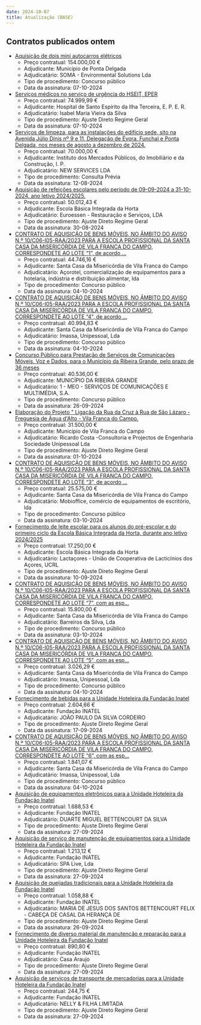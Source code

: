 ```yaml
---
date: 2024-10-07
title: Atualização (BASE)
---
```

## Contratos publicados ontem

* [Aquisição de dois mini autocarros elétricos](https://www.base.gov.pt/Base4/pt/detalhe/?type=contratos&id=10954811)
  * Preço contratual: 154.000,00 €
  * Adjudicante: Município de Ponta Delgada
  * Adjudicatário: SOMA - Environmental Solutions Lda
  * Tipo de procedimento: Concurso público
  * Data da assinatura: 07-10-2024
* [Serviços médicos no serviço de urgência do HSEIT, EPER](https://www.base.gov.pt/Base4/pt/detalhe/?type=contratos&id=10954568)
  * Preço contratual: 74.999,99 €
  * Adjudicante: Hospital de Santo Espírito da Ilha Terceira, E. P. E. R.
  * Adjudicatário: Isabel Maria Vieira da Silva
  * Tipo de procedimento: Ajuste Direto Regime Geral
  * Data da assinatura: 07-10-2024
* [Serviços de limpeza, para as instalações do edifício sede, sito na Avenida Júlio Dinis nº 9 e 11, Delegação de Évora, Funchal e Ponta Delgada, nos meses de agosto a dezembro de 2024.](https://www.base.gov.pt/Base4/pt/detalhe/?type=contratos&id=10954952)
  * Preço contratual: 70.000,00 €
  * Adjudicante: Instituto dos Mercados Públicos, do Imobiliário e da Construção, I. P.
  * Adjudicatário: NEW SERVICES LDA 
  * Tipo de procedimento: Consulta Prévia
  * Data da assinatura: 12-08-2024
* [Aquisição de refeições escolares pelo período de 09-09-2024 a 31-10-2024, ano letivo 2024/2025.](https://www.base.gov.pt/Base4/pt/detalhe/?type=contratos&id=10955357)
  * Preço contratual: 50.012,43 €
  * Adjudicante: Escola Básica Integrada da Horta
  * Adjudicatário: Euroessen - Restauração e Serviços, LDA
  * Tipo de procedimento: Ajuste Direto Regime Geral
  * Data da assinatura: 30-08-2024
* [CONTRATO DE AQUISIÇÃO DE BENS MÓVEIS, NO ÂMBITO DO AVISO N.º 10/C06-I05-RAA/2023 PARA A ESCOLA PROFISSIONAL DA SANTA CASA DA MISERICÓRDIA DE VILA FRANCA DO CAMPO, CORRESPONDETE AO LOTE “1”, de acordo ...](https://www.base.gov.pt/Base4/pt/detalhe/?type=contratos&id=10954949)
  * Preço contratual: 44.746,16 €
  * Adjudicante: Santa Casa da Misericórdia de Vila Franca do Campo
  * Adjudicatário: Açorotel, comercialização de equipamentos para a hotelaria, indústria e distribuição alimentar, lda
  * Tipo de procedimento: Concurso público
  * Data da assinatura: 04-10-2024
* [CONTRATO DE AQUISIÇÃO DE BENS MÓVEIS, NO ÂMBITO DO AVISO N.º 10/C06-I05-RAA/2023 PARA A ESCOLA PROFISSIONAL DA SANTA CASA DA MISERICÓRDIA DE VILA FRANCA DO CAMPO, CORRESPONDETE AO LOTE “4”, de acordo ...](https://www.base.gov.pt/Base4/pt/detalhe/?type=contratos&id=10955046)
  * Preço contratual: 40.994,83 €
  * Adjudicante: Santa Casa da Misericórdia de Vila Franca do Campo
  * Adjudicatário: Imassa, Unipessoal, Lda
  * Tipo de procedimento: Concurso público
  * Data da assinatura: 04-10-2024
* [Concurso Público para Prestação de Serviços de Comunicações Móveis, Voz e Dados, para o Município da Ribeira Grande, pelo prazo de 36 meses](https://www.base.gov.pt/Base4/pt/detalhe/?type=contratos&id=10954214)
  * Preço contratual: 40.536,00 €
  * Adjudicante: MUNICÍPIO DA RIBEIRA GRANDE
  * Adjudicatário: 1 - MEO - SERVIÇOS DE COMUNICAÇÕES E MULTIMÉDIA, S.A.
  * Tipo de procedimento: Concurso público
  * Data da assinatura: 26-09-2024
* [Elaboração do Projeto " Ligação da Rua da Cruz à Rua de São Lázaro - Freguesia de Água d'Alto - Vila Franca do Campo.](https://www.base.gov.pt/Base4/pt/detalhe/?type=contratos&id=10955911)
  * Preço contratual: 31.500,00 €
  * Adjudicante: Município de Vila Franca do Campo
  * Adjudicatário: Ricardo Costa -Consultoria e Projectos de Engenharia Sociedade Unipessoal Lda
  * Tipo de procedimento: Ajuste Direto Regime Geral
  * Data da assinatura: 01-10-2024
* [CONTRATO DE AQUISIÇÃO DE BENS MÓVEIS, NO ÂMBITO DO AVISO N.º 10/C06-I05-RAA/2023 PARA A ESCOLA PROFISSIONAL DA SANTA CASA DA MISERICÓRDIA DE VILA FRANCA DO CAMPO, CORRESPONDETE AO LOTE “3”, de acordo ...](https://www.base.gov.pt/Base4/pt/detalhe/?type=contratos&id=10955038)
  * Preço contratual: 25.575,00 €
  * Adjudicante: Santa Casa da Misericórdia de Vila Franca do Campo
  * Adjudicatário: Mobioffice, comércio de equipamentos de escritório, lda
  * Tipo de procedimento: Concurso público
  * Data da assinatura: 03-10-2024
* [Fornecimento de leite escolar para os alunos do pré-escolar e do primeiro ciclo da Escola Básica Integrada da Horta, durante ano letivo 2024/2025](https://www.base.gov.pt/Base4/pt/detalhe/?type=contratos&id=10955015)
  * Preço contratual: 17.250,00 €
  * Adjudicante: Escola Básica Integrada da Horta
  * Adjudicatário: Lactaçores - União de Cooperativa de Lacticínios dos Açores, UCRL
  * Tipo de procedimento: Ajuste Direto Regime Geral
  * Data da assinatura: 10-09-2024
* [CONTRATO DE AQUISIÇÃO DE BENS MÓVEIS, NO ÂMBITO DO AVISO N.º 10/C06-I05-RAA/2023 PARA A ESCOLA PROFISSIONAL DA SANTA CASA DA MISERICÓRDIA DE VILA FRANCA DO CAMPO, CORRESPONDETE AO LOTE “7”, com as esp...](https://www.base.gov.pt/Base4/pt/detalhe/?type=contratos&id=10955076)
  * Preço contratual: 15.800,00 €
  * Adjudicante: Santa Casa da Misericórdia de Vila Franca do Campo
  * Adjudicatário: Barreiros da Silva, Lda
  * Tipo de procedimento: Concurso público
  * Data da assinatura: 03-10-2024
* [CONTRATO DE AQUISIÇÃO DE BENS MÓVEIS, NO ÂMBITO DO AVISO N.º 10/C06-I05-RAA/2023 PARA A ESCOLA PROFISSIONAL DA SANTA CASA DA MISERICÓRDIA DE VILA FRANCA DO CAMPO, CORRESPONDETE AO LOTE “5”, com as esp...](https://www.base.gov.pt/Base4/pt/detalhe/?type=contratos&id=10955059)
  * Preço contratual: 3.026,29 €
  * Adjudicante: Santa Casa da Misericórdia de Vila Franca do Campo
  * Adjudicatário: Imassa, Unipessoal, Lda
  * Tipo de procedimento: Concurso público
  * Data da assinatura: 04-10-2024
* [Fornecimento de bebidas para a Unidade Hoteleira da Fundação Inatel](https://www.base.gov.pt/Base4/pt/detalhe/?type=contratos&id=10955226)
  * Preço contratual: 2.604,66 €
  * Adjudicante: Fundação INATEL
  * Adjudicatário: JOÃO PAULO DA SILVA CORDEIRO
  * Tipo de procedimento: Ajuste Direto Regime Geral
  * Data da assinatura: 17-09-2024
* [CONTRATO DE AQUISIÇÃO DE BENS MÓVEIS, NO ÂMBITO DO AVISO N.º 10/C06-I05-RAA/2023 PARA A ESCOLA PROFISSIONAL DA SANTA CASA DA MISERICÓRDIA DE VILA FRANCA DO CAMPO, CORRESPONDETE AO LOTE “6”, com as esp...](https://www.base.gov.pt/Base4/pt/detalhe/?type=contratos&id=10955066)
  * Preço contratual: 1.841,07 €
  * Adjudicante: Santa Casa da Misericórdia de Vila Franca do Campo
  * Adjudicatário: Imassa, Unipessoal, Lda
  * Tipo de procedimento: Concurso público
  * Data da assinatura: 04-10-2024
* [Aquisição de equipamentos eletrônicos para a Unidade Hoteleira da Fundação Inatel](https://www.base.gov.pt/Base4/pt/detalhe/?type=contratos&id=10954965)
  * Preço contratual: 1.688,53 €
  * Adjudicante: Fundação INATEL
  * Adjudicatário: DUARTE MIGUEL BETTENCOURT DA SILVA
  * Tipo de procedimento: Ajuste Direto Regime Geral
  * Data da assinatura: 27-09-2024
* [Aquisição de serviço de manutenção de equipamentos para a Unidade Hoteleira da Fundação Inatel](https://www.base.gov.pt/Base4/pt/detalhe/?type=contratos&id=10954948)
  * Preço contratual: 1.213,12 €
  * Adjudicante: Fundação INATEL
  * Adjudicatário: SPA Live, Lda
  * Tipo de procedimento: Ajuste Direto Regime Geral
  * Data da assinatura: 27-09-2024
* [Aquisição de queijadas tradicionais para a Unidade Hoteleira da Fundação Inatel](https://www.base.gov.pt/Base4/pt/detalhe/?type=contratos&id=10954916)
  * Preço contratual: 1.058,88 €
  * Adjudicante: Fundação INATEL
  * Adjudicatário: MARIA DE JESUS DOS SANTOS BETTENCOURT FELIX - CABEÇA DE CASAL DA HERANÇA DE
  * Tipo de procedimento: Ajuste Direto Regime Geral
  * Data da assinatura: 26-09-2024
* [Fornecimento de diverso material de manutenção e reparação para a Unidade Hoteleira da Fundação Inatel](https://www.base.gov.pt/Base4/pt/detalhe/?type=contratos&id=10955475)
  * Preço contratual: 890,80 €
  * Adjudicante: Fundação INATEL
  * Adjudicatário: Casa Araujo
  * Tipo de procedimento: Ajuste Direto Regime Geral
  * Data da assinatura: 27-09-2024
* [Aquisição de serviços de transporte de mercadorias para a Unidade Hoteleira da Fundação Inatel](https://www.base.gov.pt/Base4/pt/detalhe/?type=contratos&id=10955878)
  * Preço contratual: 244,75 €
  * Adjudicante: Fundação INATEL
  * Adjudicatário: NELLY & FILHA LIMITADA
  * Tipo de procedimento: Ajuste Direto Regime Geral
  * Data da assinatura: 27-09-2024

